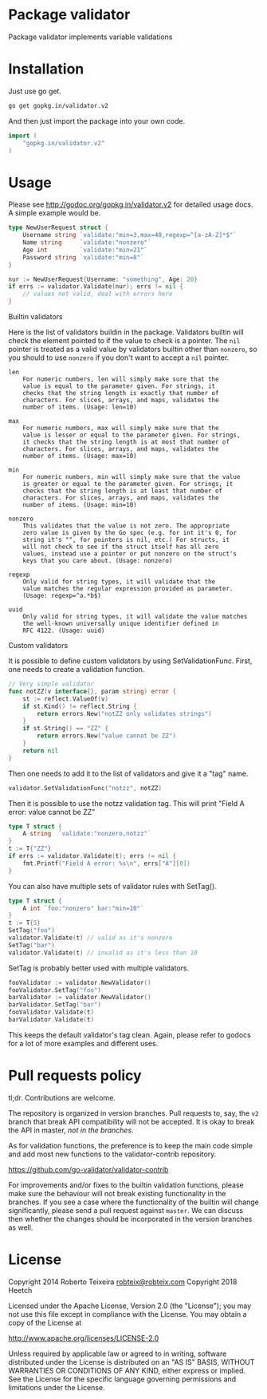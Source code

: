 Package validator
================

Package validator implements variable validations

Installation
============

Just use go get.

```bash
go get gopkg.in/validator.v2
```

And then just import the package into your own code.

```go
import (
	"gopkg.in/validator.v2"
)
```

Usage
=====

Please see http://godoc.org/gopkg.in/validator.v2 for detailed usage docs.
A simple example would be.

```go
type NewUserRequest struct {
	Username string `validate:"min=3,max=40,regexp=^[a-zA-Z]*$"`
	Name string     `validate:"nonzero"`
	Age int         `validate:"min=21"`
	Password string `validate:"min=8"`
}

nur := NewUserRequest{Username: "something", Age: 20}
if errs := validator.Validate(nur); errs != nil {
	// values not valid, deal with errors here
}
```

Builtin validators

Here is the list of validators buildin in the package. Validators builtin
will check the element pointed to if the value to check is a pointer.
The `nil` pointer is treated as a valid value by validators builtin other
than `nonzero`, so you should to use `nonzero` if you don't want to
accept a `nil` pointer.

```
len
	For numeric numbers, len will simply make sure that the
	value is equal to the parameter given. For strings, it
	checks that the string length is exactly that number of
	characters. For slices,	arrays, and maps, validates the
	number of items. (Usage: len=10)

max
	For numeric numbers, max will simply make sure that the
	value is lesser or equal to the parameter given. For strings,
	it checks that the string length is at most that number of
	characters. For slices,	arrays, and maps, validates the
	number of items. (Usage: max=10)

min
	For numeric numbers, min will simply make sure that the value
	is greater or equal to the parameter given. For strings, it
	checks that the string length is at least that number of
	characters. For slices, arrays, and maps, validates the
	number of items. (Usage: min=10)

nonzero
	This validates that the value is not zero. The appropriate
	zero value is given by the Go spec (e.g. for int it's 0, for
	string it's "", for pointers is nil, etc.) For structs, it
	will not check to see if the struct itself has all zero
	values, instead use a pointer or put nonzero on the struct's
	keys that you care about. (Usage: nonzero)

regexp
	Only valid for string types, it will validate that the
	value matches the regular expression provided as parameter.
	(Usage: regexp=^a.*b$)

uuid
    Only valid for string types, it will validate the value matches
    the well-known universally unique identifier defined in
    RFC 4122. (Usage: uuid)
```

Custom validators

It is possible to define custom validators by using SetValidationFunc.
First, one needs to create a validation function.

```go
// Very simple validator
func notZZ(v interface{}, param string) error {
	st := reflect.ValueOf(v)
	if st.Kind() != reflect.String {
		return errors.New("notZZ only validates strings")
	}
	if st.String() == "ZZ" {
		return errors.New("value cannot be ZZ")
	}
	return nil
}
```

Then one needs to add it to the list of validators and give it a "tag"
name.

```go
validator.SetValidationFunc("notzz", notZZ)
```

Then it is possible to use the notzz validation tag. This will print
"Field A error: value cannot be ZZ"

```go
type T struct {
	A string  `validate:"nonzero,notzz"`
}
t := T{"ZZ"}
if errs := validator.Validate(t); errs != nil {
	fmt.Printf("Field A error: %s\n", errs["A"][0])
}
```

You can also have multiple sets of validator rules with SetTag().

```go
type T struct {
	A int `foo:"nonzero" bar:"min=10"`
}
t := T{5}
SetTag("foo")
validator.Validate(t) // valid as it's nonzero
SetTag("bar")
validator.Validate(t) // invalid as it's less than 10
```

SetTag is probably better used with multiple validators.

```go
fooValidator := validator.NewValidator()
fooValidator.SetTag("foo")
barValidator := validator.NewValidator()
barValidator.SetTag("bar")
fooValidator.Validate(t)
barValidator.Validate(t)
```

This keeps the default validator's tag clean. Again, please refer to
godocs for a lot of more examples and different uses.

Pull requests policy
====================

tl;dr. Contributions are welcome.

The repository is organized in version branches. Pull requests to, say, the
`v2` branch that break API compatibility will not be accepted. It is okay to
break the API in master, *not in the branches*.

As for validation functions, the preference is to keep the main code simple
and add most new functions to the validator-contrib repository.

https://github.com/go-validator/validator-contrib

For improvements and/or fixes to the builtin validation functions, please
make sure the behaviour will not break existing functionality in the branches.
If you see a case where the functionality of the builtin will change
significantly, please send a pull request against `master`. We can discuss then
whether the changes should be incorporated in the version branches as well.

License
=======

Copyright 2014 Roberto Teixeira <robteix@robteix.com>
Copyright 2018 Heetch

Licensed under the Apache License, Version 2.0 (the "License");
you may not use this file except in compliance with the License.
You may obtain a copy of the License at

http://www.apache.org/licenses/LICENSE-2.0

Unless required by applicable law or agreed to in writing, software
distributed under the License is distributed on an "AS IS" BASIS,
WITHOUT WARRANTIES OR CONDITIONS OF ANY KIND, either express or implied.
See the License for the specific language governing permissions and
limitations under the License.
